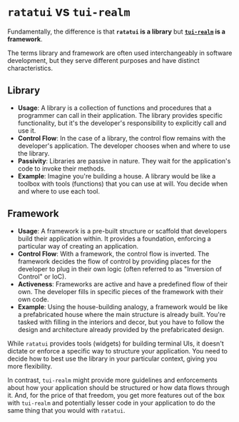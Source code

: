 # `ratatui` vs `tui-realm`

Fundamentally, the difference is that **`ratatui` is a library** but
**[`tui-realm`](https://github.com/veeso/tui-realm/) is a framework**.

The terms library and framework are often used interchangeably in software development, but they
serve different purposes and have distinct characteristics.

## Library

- **Usage**: A library is a collection of functions and procedures that a programmer can call in
  their application. The library provides specific functionality, but it's the developer's
  responsibility to explicitly call and use it.
- **Control Flow**: In the case of a library, the control flow remains with the developer's
  application. The developer chooses when and where to use the library.
- **Passivity**: Libraries are passive in nature. They wait for the application's code to invoke
  their methods.
- **Example**: Imagine you're building a house. A library would be like a toolbox with tools
  (functions) that you can use at will. You decide when and where to use each tool.

## Framework

- **Usage**: A framework is a pre-built structure or scaffold that developers build their
  application within. It provides a foundation, enforcing a particular way of creating an
  application.
- **Control Flow**: With a framework, the control flow is inverted. The framework decides the flow
  of control by providing places for the developer to plug in their own logic (often referred to as
  "Inversion of Control" or IoC).
- **Activeness**: Frameworks are active and have a predefined flow of their own. The developer fills
  in specific pieces of the framework with their own code.
- **Example**: Using the house-building analogy, a framework would be like a prefabricated house
  where the main structure is already built. You're tasked with filling in the interiors and decor,
  but you have to follow the design and architecture already provided by the prefabricated design.

While `ratatui` provides tools (widgets) for building terminal UIs, it doesn't dictate or enforce a
specific way to structure your application. You need to decide how to best use the library in your
particular context, giving you more flexibility.

In contrast, `tui-realm` might provide more guidelines and enforcements about how your application
should be structured or how data flows through it. And, for the price of that freedom, you get more
features out of the box with `tui-realm` and potentially lesser code in your application to do the
same thing that you would with `ratatui`.
